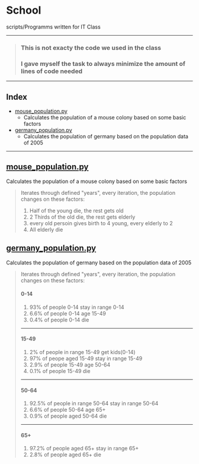 # **School**
scripts/Programms written for IT Class

---

> ### This is not exacty the code we used in the class
> ### I gave myself the task to always minimize the amount of lines of code needed

---

## **Index**
+ [mouse_population.py](https://github.com/maxbossing/school/blob/main/mouse_population.py)
    + Calculates the population of a mouse colony based on some basic factors
+ [germany_population.py](https://github.com/maxbossign/school/blob/main/germany_population.py)
    + Calculates the population of germany based on the population data of 2005
---

## **[mouse_population.py](https://github.com/maxbossing/school/blob/main/mouse_population.py)**
Calculates the population of a mouse colony based on some basic factors
> Iterates through defined "years", every iteration, the population changes on these factors:
> 1. Half of the young die, the rest gets old
> 2. 2 Thirds of the old die, the rest gets elderly
> 3. every old persoin gives birth to 4 young, every elderly to 2
> 4. All elderly die

## **[germany_population.py](https://github.com/maxbossing/school/blob/main/germany_population.py)**
Calculates the population of germany based on the population data of 2005
> Iterates through defined "years", every iteration, the population changes on these factors:
> #### **0-14**
> 1. 93% of people 0-14 stay in range 0-14
> 2. 6.6% of people 0-14 age 15-49
> 3. 0.4% of people 0-14 die  
> ---
> #### **15-49**
> 1. 2% of people in range 15-49 get kids(0-14)
> 2. 97% of peope aged 15-49 stay in range 15-49
> 3. 2.9% of people 15-49 age 50-64
> 4. 0.1% of people 15-49 die
> ---
> #### **50-64**
> 1. 92.5% of people in range 50-64 stay in range 50-64
> 2. 6.6% of people 50-64 age 65+
> 3. 0.9% of people aged 50-64 die
> ---
> #### **65+**
> 1. 97.2% of people aged 65+ stay in range 65+
> 2. 2.8% of people aged 65+ die
